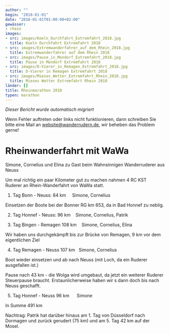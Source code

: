 ```yaml
---
author: ""
begin: "2018-01-01"
date: "2018-01-01T01:00:00+02:00"
gewässer:
- rhein
images:
- src: images/Koeln_Durchfahrt_Extremfahrt_2018.jpg
  title: Koeln Durchfahrt Extremfahrt 2018
- src: images/Extremwanderfahrer_auf_dem_Rhein_2018.jpg
  title: Extremwanderfahrer auf dem Rhein 2018
- src: images/Pause_in_Mondorf_Extremfahrt_2018.jpg
  title: Pause in Mondorf Extremfahrt 2018
- src: images/D-Vierer_in_Remagen_Extremfahrt_2018.jpg
  title: D-Vierer in Remagen Extremfahrt 2018
- src: images/Mieses_Wetter_Extremfahrt_Rhein_2018.jpg
  title: Mieses Wetter Extremfahrt Rhein 2018
länder: []
title: Rheinmarathon 2018
typen: marathon
---
```



*Dieser Bericht wurde automatisch migriert*

Wenn Fehler auftreten oder links nicht funktionieren, dann schreiben Sie bitte eine Mail an website@wanderrudern.de, wir beheben das Problem gerne!



# Rheinwanderfahrt mit WaWa


Simone, Cornelius und Elina zu Gast beim Wahnsinnigen Wanderruderer aus Neuss

Um mal richtig ein paar Kilometer gut zu machen nahmen 4 RC KST  Ruderer an Rhein-Wanderfahrt von WaWa statt.

1. Tag Bonn - Neuss: 84 km     Simone, Cornelius

Einsetzen der Boote bei der Bonner RG km 653, da in Bad Honnef zu neblig.

2. Tag Honnef - Neuss: 96 km    Simone, Cornelius, Patrik

3. Tag Bingen - Remagen 108 km    Simone, Cornelius, Elina

Wir haben uns durchgekämpft bis zur Brücke von Remagen, 9 km vor dem eigentlichen Ziel

4. Tag Remagen - Neuss 107 km   Simone, Cornelius

Boot wieder einsetzen und ab nach Neuss (mit Loch, da ein Ruderer ausgefallen ist.)

Pause nach 43 km - die Wolga wird umgebaut, da jetzt ein weiterer Ruderer Steuerpause braucht. Erstaunlicherweise haben wir s dann doch bis nach Neuss geschafft.

5. Tag Honnef - Neuss 96 km      Simone

In Summe 491 km

Nachtrag: Patrik hat darüber hinaus am 1. Tag von Düsseldorf nach Dormagen und zurück gerudert (75 km) und am 5. Tag 42 km auf der Mosel.
